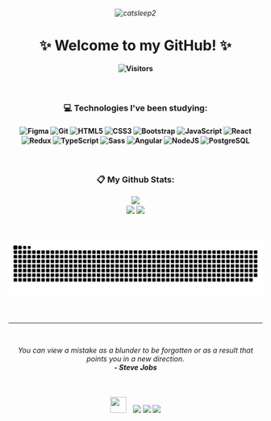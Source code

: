 <h6 align="center">

![catsleep2](https://github.com/evelynlacerda/evelynlacerda/assets/109745342/2abea0b5-23c7-4131-9ec2-5da4118d4c53)

</h6>
<h1 align="center">✨ Welcome to my GitHub! ✨</div></h1>
<h4 align="center">
    
![Visitors](https://api.visitorbadge.io/api/visitors?path=https%3A%2F%2Fgithub.com%2Fevelynlacerda&countColor=%2352ac96)

</h4>

<br>

<h3 align="center">💻 Technologies I've been studying:</h3>
<h4 align="center"><div style="display: inline_block">
    <img align="center" alt="Figma" height="32" width="40" src="https://cdn.simpleicons.org/figma/202020/efefef" />
    <img align="center" alt="Git" height="32" width="40" src="https://cdn.simpleicons.org/git" />
    <img align="center" alt="HTML5" height="32" width="40" src="https://cdn.simpleicons.org/html5" />
    <img align="center" alt="CSS3" height="32" width="40" src="https://cdn.simpleicons.org/css3" />
    <img align="center" alt="Bootstrap" height="40" width="48" src="https://cdn.simpleicons.org/bootstrap/dddddd/404040" />
    <img align="center" alt="JavaScript" height="32" width="40" src="https://cdn.simpleicons.org/javascript/dddddd/404040" />
    <img align="center" alt="React" height="32" width="40" src="https://cdn.simpleicons.org/react/dddddd/404040" />
    <img align="center" alt="Redux" height="32" width="40" src="https://cdn.simpleicons.org/redux/dddddd/404040" />
    <img align="center" alt="TypeScript" height="32" width="40" src="https://cdn.simpleicons.org/typescript/dddddd/404040" />
    <img align="center" alt="Sass" height="32" width="40" src="https://cdn.simpleicons.org/sass/dddddd/404040" />
    <img align="center" alt="Angular" height="32" width="40" src="https://cdn.simpleicons.org/angular/dddddd/404040" />
    <img align="center" alt="NodeJS" height="32" width="40" src="https://cdn.simpleicons.org/node.js/dddddd/404040" />
    <img align="center" alt="PostgreSQL" height="32" width="40" src="https://cdn.simpleicons.org/postgresql/dddddd/404040" />
</div></h4>

<br>

<h3 align="center">📋 My Github Stats:</h3>
<p align="center">
    <img height="180em" src="https://github-readme-streak-stats.herokuapp.com?user=evelynlacerda&theme=gotham&border_radius=4&hide_border=true&mode=weekly"><br>
    <img height="160em" src="https://github-readme-stats.vercel.app/api?username=evelynlacerda&show_icons=true&include_all_commits=true&count_private=true&theme=gotham&border_radius=none&hide_border=true">
    <img height="160em" src="https://github-readme-stats.vercel.app/api/top-langs/?username=evelynlacerda&layout=compact&langs_count=7&theme=gotham&border_radius=none&hide_border=true"/>
</p>

<br>

<h4 align="center">
    <picture>
        <source media="(prefers-color-scheme: dark)" srcset="https://github.com/evelynlacerda/evelynlacerda/blob/output/github-contribution-grid-snake-dark.svg" />
        <source media="(prefers-color-scheme: light)" srcset="https://github.com/evelynlacerda/evelynlacerda/blob/output/github-contribution-grid-snake.svg" />
        <img alt="github-snake" src="https://github.com/evelynlacerda/evelynlacerda/blob/output/github-contribution-grid-snake.svg" />
    </picture>
</h4>

<br>
<hr>
<br>

<p align="center">
    <i>You can view a mistake as a blunder to be forgotten or as a result that points you in a new direction.</i><br>
    <i align="center"><b>- Steve Jobs</b></i>
</p>

<br>

<h4 align="center">
    <img height="32" width="32" src="https://badges.pufler.dev/contributors/evelynlacerda/evelynlacerda?size=50&padding=5&perRow=10&bots=true" />&nbsp&nbsp&nbsp
    <a href="https://instagram.com/evycode" target="_blank"><img src="https://img.shields.io/badge/-Instagram-%23E4405F?style=for-the-badge&logo=instagram&logoColor=white" target="_blank"></a>
    <a href="https://www.linkedin.com/in/evelynlacerda" target="_blank"><img src="https://img.shields.io/badge/-LinkedIn-%230077B5?style=for-the-badge&logo=linkedin&logoColor=white" target="_blank"></a>
    <a href = "mailto:evelyndslacerda@gmail.com"><img src="https://img.shields.io/badge/Gmail-D14836?style=for-the-badge&logo=gmail&logoColor=white" target="_blank"></a>
</h4>
